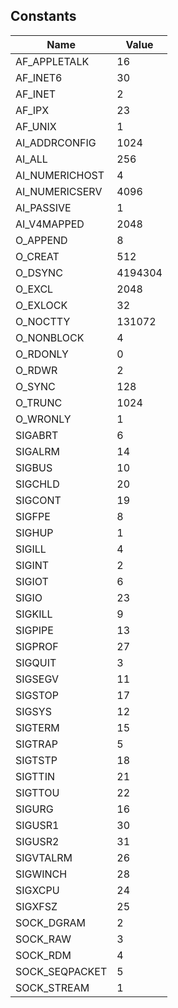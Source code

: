 ## Constants

Name|Value
----|-----
AF_APPLETALK|16
AF_INET6|30
AF_INET|2
AF_IPX|23
AF_UNIX|1
AI_ADDRCONFIG|1024
AI_ALL|256
AI_NUMERICHOST|4
AI_NUMERICSERV|4096
AI_PASSIVE|1
AI_V4MAPPED|2048
O_APPEND|8
O_CREAT|512
O_DSYNC|4194304
O_EXCL|2048
O_EXLOCK|32
O_NOCTTY|131072
O_NONBLOCK|4
O_RDONLY|0
O_RDWR|2
O_SYNC|128
O_TRUNC|1024
O_WRONLY|1
SIGABRT|6
SIGALRM|14
SIGBUS|10
SIGCHLD|20
SIGCONT|19
SIGFPE|8
SIGHUP|1
SIGILL|4
SIGINT|2
SIGIOT|6
SIGIO|23
SIGKILL|9
SIGPIPE|13
SIGPROF|27
SIGQUIT|3
SIGSEGV|11
SIGSTOP|17
SIGSYS|12
SIGTERM|15
SIGTRAP|5
SIGTSTP|18
SIGTTIN|21
SIGTTOU|22
SIGURG|16
SIGUSR1|30
SIGUSR2|31
SIGVTALRM|26
SIGWINCH|28
SIGXCPU|24
SIGXFSZ|25
SOCK_DGRAM|2
SOCK_RAW|3
SOCK_RDM|4
SOCK_SEQPACKET|5
SOCK_STREAM|1
